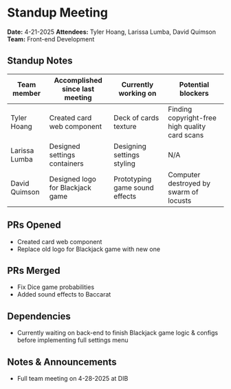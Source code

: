 # Standup Meeting

**Date:** 4-21-2025
**Attendees:** Tyler Hoang, Larissa Lumba, David Quimson
**Team:** Front-end Development

## Standup Notes
Team member | Accomplished since last meeting | Currently working on | Potential blockers
--- | --- | --- | ---
Tyler Hoang | Created card web component | Deck of cards texture | Finding copyright-free high quality card scans
Larissa Lumba | Designed settings containers | Designing settings styling | N/A
David Quimson | Designed logo for Blackjack game | Prototyping game sound effects | Computer destroyed by swarm of locusts

## PRs Opened
- Created card web component
- Replace old logo for Blackjack game with new one

## PRs Merged
- Fix Dice game probabilities
- Added sound effects to Baccarat

## Dependencies
- Currently waiting on back-end to finish Blackjack game logic & configs before implementing full settings menu

## Notes & Announcements
- Full team meeting on 4-28-2025 at DIB
